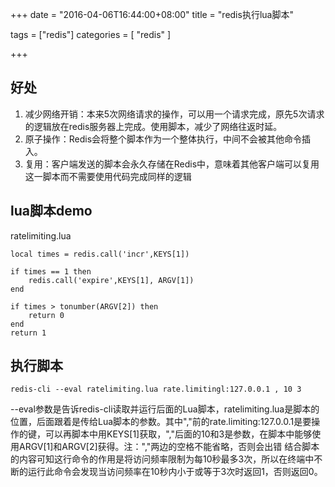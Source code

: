 +++
date = "2016-04-06T16:44:00+08:00"
title = "redis执行lua脚本"

tags = ["redis"]
categories = [
  "redis"
]

+++

## 好处

1. 减少网络开销：本来5次网络请求的操作，可以用一个请求完成，原先5次请求的逻辑放在redis服务器上完成。使用脚本，减少了网络往返时延。
2. 原子操作：Redis会将整个脚本作为一个整体执行，中间不会被其他命令插入。
3. 复用：客户端发送的脚本会永久存储在Redis中，意味着其他客户端可以复用这一脚本而不需要使用代码完成同样的逻辑
<!--more-->

## lua脚本demo
ratelimiting.lua

    local times = redis.call('incr',KEYS[1])

    if times == 1 then
        redis.call('expire',KEYS[1], ARGV[1])
    end

    if times > tonumber(ARGV[2]) then
        return 0
    end
    return 1

## 执行脚本

    redis-cli --eval ratelimiting.lua rate.limitingl:127.0.0.1 , 10 3

--eval参数是告诉redis-cli读取并运行后面的Lua脚本，ratelimiting.lua是脚本的位置，后面跟着是传给Lua脚本的参数。其中","前的rate.limiting:127.0.0.1是要操作的键，可以再脚本中用KEYS[1]获取，","后面的10和3是参数，在脚本中能够使用ARGV[1]和ARGV[2]获得。注：","两边的空格不能省略，否则会出错 
结合脚本的内容可知这行命令的作用是将访问频率限制为每10秒最多3次，所以在终端中不断的运行此命令会发现当访问频率在10秒内小于或等于3次时返回1，否则返回0。
